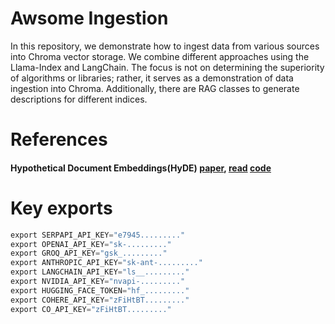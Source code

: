 Awsome Ingestion
=====

In this repository, we demonstrate how to ingest data from various sources into Chroma vector storage. We combine different approaches using the Llama-Index and LangChain. The focus is not on determining the superiority of algorithms or libraries; rather, it serves as a demonstration of data ingestion into Chroma. Additionally, there are RAG classes to generate descriptions for different indices.

# References

#### Hypothetical Document Embeddings(HyDE)  [paper](https://arxiv.org/pdf/2212.10496.pdf), [read](https://teetracker.medium.com/rag-with-hypothetical-document-embeddings-hyde-0edeca23f891) [code](https://github.com/XinyueZ/knowledge-center/blob/main/knowledge_center/rags/hyde.py)

# Key exports

```python
export SERPAPI_API_KEY="e7945........."
export OPENAI_API_KEY="sk-........."
export GROQ_API_KEY="gsk_........."
export ANTHROPIC_API_KEY="sk-ant-........."
export LANGCHAIN_API_KEY="ls__........."
export NVIDIA_API_KEY="nvapi-........."
export HUGGING_FACE_TOKEN="hf_........."
export COHERE_API_KEY="zFiHtBT........."
export CO_API_KEY="zFiHtBT........."
```


